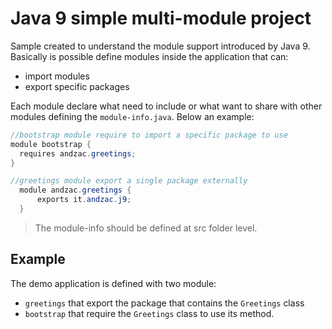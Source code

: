 # Java 9 simple multi-module project
Sample created to understand the module support introduced by Java 9.
Basically is possible define modules inside the application that can:
- import modules
- export specific packages

Each module declare what need to include or what want to share with other modules defining the ```module-info.java```.
Below an example:

```java
//bootstrap module require to import a specific package to use
module bootstrap {
  requires andzac.greetings;
}

//greetings module export a single package externally
  module andzac.greetings {
      exports it.andzac.j9;
  }
```
> The module-info should be defined at src folder level.
## Example
The demo application is defined with two module:
- ```greetings``` that export the package that contains the ```Greetings``` class
- ```bootstrap``` that require the ```Greetings``` class to use its method.